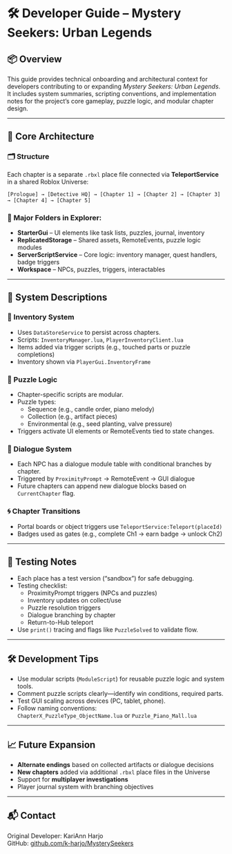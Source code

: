 
# 🛠️ Developer Guide – Mystery Seekers: Urban Legends

## 📦 Overview
This guide provides technical onboarding and architectural context for developers contributing to or expanding *Mystery Seekers: Urban Legends*. It includes system summaries, scripting conventions, and implementation notes for the project’s core gameplay, puzzle logic, and modular chapter design.

---

## 🔧 Core Architecture

### 🗂️ Structure
Each chapter is a separate `.rbxl` place file connected via **TeleportService** in a shared Roblox Universe:
```
[Prologue] → [Detective HQ] → [Chapter 1] → [Chapter 2] → [Chapter 3] → [Chapter 4] → [Chapter 5]
```

### 📂 Major Folders in Explorer:
- **StarterGui** – UI elements like task lists, puzzles, journal, inventory
- **ReplicatedStorage** – Shared assets, RemoteEvents, puzzle logic modules
- **ServerScriptService** – Core logic: inventory manager, quest handlers, badge triggers
- **Workspace** – NPCs, puzzles, triggers, interactables

---

## 🧩 System Descriptions

### 🧳 Inventory System
- Uses `DataStoreService` to persist across chapters.
- Scripts: `InventoryManager.lua`, `PlayerInventoryClient.lua`
- Items added via trigger scripts (e.g., touched parts or puzzle completions)
- Inventory shown via `PlayerGui.InventoryFrame`

### 🧠 Puzzle Logic
- Chapter-specific scripts are modular.
- Puzzle types:
  - Sequence (e.g., candle order, piano melody)
  - Collection (e.g., artifact pieces)
  - Environmental (e.g., seed planting, valve pressure)
- Triggers activate UI elements or RemoteEvents tied to state changes.

### 💬 Dialogue System
- Each NPC has a dialogue module table with conditional branches by chapter.
- Triggered by `ProximityPrompt` → RemoteEvent → GUI dialogue
- Future chapters can append new dialogue blocks based on `CurrentChapter` flag.

### 🌀 Chapter Transitions
- Portal boards or object triggers use `TeleportService:Teleport(placeId)`
- Badges used as gates (e.g., complete Ch1 → earn badge → unlock Ch2)

---

## 🧪 Testing Notes
- Each place has a test version (“sandbox”) for safe debugging.
- Testing checklist:
  - ProximityPrompt triggers (NPCs and puzzles)
  - Inventory updates on collect/use
  - Puzzle resolution triggers
  - Dialogue branching by chapter
  - Return-to-Hub teleport
- Use `print()` tracing and flags like `PuzzleSolved` to validate flow.

---

## 🛠️ Development Tips
- Use modular scripts (`ModuleScript`) for reusable puzzle logic and system tools.
- Comment puzzle scripts clearly—identify win conditions, required parts.
- Test GUI scaling across devices (PC, tablet, phone).
- Follow naming conventions:  
  `ChapterX_PuzzleType_ObjectName.lua` or `Puzzle_Piano_Mall.lua`

---

## 📈 Future Expansion
- **Alternate endings** based on collected artifacts or dialogue decisions
- **New chapters** added via additional `.rbxl` place files in the Universe
- Support for **multiplayer investigations**
- Player journal system with branching objectives

---

## 📬 Contact
Original Developer: KariAnn Harjo  
GitHub: [github.com/k-harjo/MysterySeekers](https://github.com/k-harjo/MysterySeekers)
